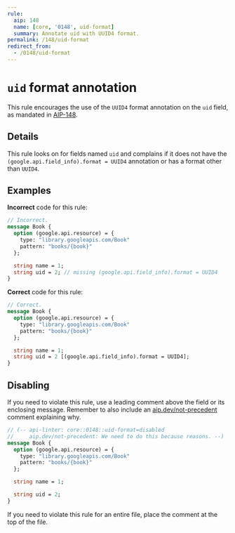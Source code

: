 ```yaml
---
rule:
  aip: 148
  name: [core, '0148', uid-format]
  summary: Annotate uid with UUID4 format.
permalink: /148/uid-format
redirect_from:
  - /0148/uid-format
---
```


# `uid` format annotation

This rule encourages the use of the `UUID4` format annotation on the `uid`
field, as mandated in [AIP-148][].

## Details

This rule looks on for fields named `uid` and complains if it does not have the
`(google.api.field_info).format = UUID4` annotation or has a format other than
`UUID4`.

## Examples

**Incorrect** code for this rule:

```proto
// Incorrect.
message Book {
  option (google.api.resource) = {
    type: "library.googleapis.com/Book"
    pattern: "books/{book}"
  };

  string name = 1;
  string uid = 2; // missing (google.api.field_info).format = UUID4
}
```

**Correct** code for this rule:

```proto
// Correct.
message Book {
  option (google.api.resource) = {
    type: "library.googleapis.com/Book"
    pattern: "books/{book}"
  };

  string name = 1;
  string uid = 2 [(google.api.field_info).format = UUID4];
}
```

## Disabling

If you need to violate this rule, use a leading comment above the field or its
enclosing message. Remember to also include an [aip.dev/not-precedent][]
comment explaining why.

```proto
// (-- api-linter: core::0148::uid-format=disabled
//     aip.dev/not-precedent: We need to do this because reasons. --)
message Book {
  option (google.api.resource) = {
    type: "library.googleapis.com/Book"
    pattern: "books/{book}"
  };

  string name = 1;

  string uid = 2;
}
```

If you need to violate this rule for an entire file, place the comment at the
top of the file.

[aip-148]: https://aip.dev/148
[aip.dev/not-precedent]: https://aip.dev/not-precedent
